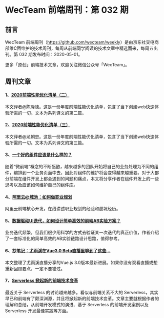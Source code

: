 # WecTeam 前端周刊：第 032 期

## 前言

WecTeam 前端周刊（<https://github.com/wecteam/weekly>）是由京东社交电商部维C团维护的技术周刊，每周从前端同学阅读的技术文章中精选而来，每周五出刊。第 032 期发布时间：2020-05-01。

更多「原创」前端技术文章，欢迎关注微信公众号「WecTeam」。

## 周刊文章

#### 1、[2020前端性能优化清单（二）](https://mp.weixin.qq.com/s/7NJv21Dz7eGFFt-c3qitWw)

本文译者@陈隆德。这是一份年度前端性能优化清单，包含了当下创建web快速体验所需的一切。文本为系列译文的第二篇。

#### 2、[2020前端性能优化清单（三）](https://mp.weixin.qq.com/s/J1hMFK9LfzvTNvEtyOwE-Q)

本文译者@龙朝忠。这是一份年度前端性能优化清单，包含了当下创建web快速体验所需的一切。文本为系列译文的第三篇。

#### 3、[一个好的组件应该是什么样的？](https://mp.weixin.qq.com/s/P3pwzn1pmoGzjnS8nVyMgg)

随着“微前端”概念的不断酝酿，越来越多的团队开始将自己的业务处理为不同的组件，编排到一个业务页面中去，因此对组件的维护将会变得越来越重要。对于大部分前端在组件开发上都会遇到的问题和痛点，本文将分享作者在组件开发上的一些思考以及应该如何维护自己的组件库。

#### 4、[阿里云@城池：如何做职业规划](https://mp.weixin.qq.com/s/U206IFHpxa_ZCi50eDtz6g)

阿里云前端核心开发，在线讲述职业规划的经验和趟坑经历。

#### 5、[数据驱动UI迭代，如何设计简单高效的前端AB实验方案？](https://mp.weixin.qq.com/s/ZbElnhh9Eit6pT-pmuFx5A)

业务迭代频繁，但我们很少用科学的方式去验证某一次迭代的真正价值，作者介绍了一套标准化的简单高效的AB实验链路设计思路，值得参考。

#### 6、[抄笔记：尤雨溪在Vue3.0 Beta直播里聊到了这些…](https://juejin.im/post/5e9f6b3251882573a855cd52)

本文整理了尤雨溪直播分享的Vue.js 3.0版本最新进展。如果你没有观看直播或想重新回顾要点，一定不要错过。

#### 7、[Serverless 掀起新的前端技术变革](https://zhuanlan.zhihu.com/p/65914436)

最近关于 Serverless 的讨论越来越多。看似与前端关系不大的 Serverless，其实早已和前端有了颇深渊源，并且将掀起新的前端技术变革。文章主要就根据作者的理解和总结，从前端开发模式的演进、基于 Serverless 的前端开发案例以及 Serverless 开发最佳实践等方面。
